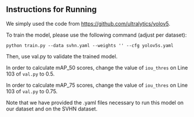 ## Instructions for Running

We simply used the code from https://github.com/ultralytics/yolov5.

To train the model, please use the following command (adjust per dataset):
```shell
python train.py --data svhn.yaml --weights '' --cfg yolov5s.yaml
```
Then, use val.py to validate the trained model.

In order to calculate mAP_50 scores, change the value of `iou_thres` on Line 103 of `val.py` to 0.5.

In order to calculate mAP_75 scores, change the value of `iou_thres` on Line 103 of `val.py` to 0.75.

Note that we have provided the .yaml files necessary to run this model on our dataset and on the SVHN dataset. 

